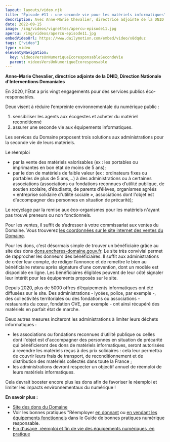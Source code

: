 ```yaml
---
layout: layouts/video.njk
title: "Épisode #11 : une seconde vie pour les matériels informatiques"
description: Avec Anne-Marie Chevalier, directrice adjointe de la DNID
date: 2022-09-15
image: /img/videos/vignettes/apercu-episode11.jpg
apercu: /img/videos/apercu-episode11.jpg
embedVideoUrl: https://www.dailymotion.com/embed/video/x8dqduz
tags: ["video"]
type: video
eleventyNavigation:
  key: videosVersUnNumeriqueEcoresponsableSecondeVie
  parent: videosVersUnNumeriqueEcoresponsable
---
```


**Anne-Marie Chevalier, directrice adjointe de la DNID, Direction Nationale d'Interventions Domaniales**

En 2020, l’État a pris vingt engagements pour des services publics éco-responsables.

Deux visent à réduire l’empreinte environnementale du numérique public :  
1. sensibiliser les agents aux écogestes et acheter du matériel reconditionné
2. assurer une seconde vie aux équipements informatiques.

Les services du Domaine proposent trois solutions aux administrations pour la seconde vie de leurs matériels.

Le réemploi
- par la vente des matériels valorisables (ex : les portables ou imprimantes en bon état de moins de 5 ans); 
- par le don de matériels de faible valeur (ex : ordinateurs fixes ou portables de plus de 5 ans,…) à des administrations ou à certaines associations  (associations ou fondations reconnues d’utilité publique, de soutien scolaire, d’étudiants, de parents d’élèves, organismes agréés « entreprise solidaire d'utilité sociale », associations dont l'objet est d'accompagner des personnes en situation de précarité); 

Le recyclage par la remise aux éco-organismes pour les matériels n'ayant pas trouvé preneurs ou non fonctionnels. 

Pour les ventes, il suffit de s’adresser à votre commissariat aux ventes du Domaine. Vous trouverez [les coordonnées sur le site internet des ventes du Domaine](https://dons.encheres-domaine.gouv.fr/documents-telechargeables).

Pour les dons, c’est désormais simple de trouver un bénéficiaire grâce au site des dons [dons.encheres-domaine.gouv.fr](https://dons.encheres-domaine.gouv.fr/). Le site très convivial permet de rapprocher les donneurs des bénéficiaires. Il suffit aux administrations de créer leur compte, de rédiger l’annonce et de remettre le bien au bénéficiaire retenu après signature d'une convention, dont un modèle est disponible en ligne. Les bénéficiaires éligibles peuvent de leur côté signaler leur intérêt pour les équipements proposés sur le site.

Depuis 2020, plus de 5000 offres d’équipements informatiques ont été diffusées sur le site. Des administrations - lycées, police, par exemple -, des collectivités territoriales ou des fondations ou associations - restaurants du cœur, fondation OVE, par exemple - ont ainsi récupéré des matériels en parfait état de marche.

Deux autres mesures inciteront les administrations à limiter leurs déchets informatiques : 
- les associations ou fondations reconnues d’utilité publique ou celles dont l'objet est d'accompagner des personnes en situation de précarité qui bénéficieront des dons de matériels informatiques, seront autorisées à revendre les matériels reçus à des prix solidaires : cela leur permettra de couvrir leurs frais de transport, de reconditionnement et de distribution des matériels collectés dans toute la France ;
- les administrations devront respecter un objectif annuel de réemploi de leurs matériels informatiques.

Cela devrait booster encore plus les dons afin de favoriser le réemploi et limiter les impacts environnementaux du numérique !

**En savoir plus :**

* [Site des dons du Domaine](https://dons.encheres-domaine.gouv.fr/)
* Voir les bonnes pratiques "Réemployer [en donnant](https://ecoresponsable.numerique.gouv.fr/publications/bonnes-pratiques/fin-usage/reemployer-en-donnant/) ou [en vendant les équipements fonctionnels](https://ecoresponsable.numerique.gouv.fr/publications/bonnes-pratiques/fin-usage/reemployer-en-vendant/) dans le Guide de bonnes pratiques numérique responsable.
* [Fin d'usage, réemploi et fin de vie des équipements numériques, en pratique](https://ecoresponsable.numerique.gouv.fr/publications/fin-usage/)

